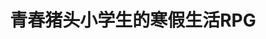 ---
layout: post
categories: gamejam
tag: snapshot
title: "青春猪头小学生的寒假生活RPG"
img: assets/gamejam/chunjierpg.png
direct-link: https://shrekshao.itch.io/chunjierpg
---